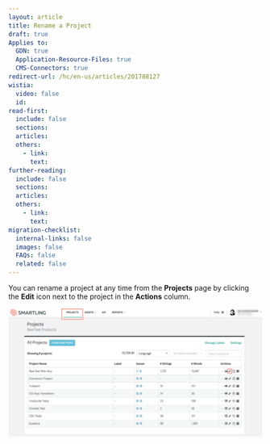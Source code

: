```yaml
---
layout: article
title: Rename a Project
draft: true
Applies to:
  GDN: true
  Application-Resource-Files: true
  CMS-Connectors: true
redirect-url: /hc/en-us/articles/201788127
wistia:
  video: false
  id:
read-first:
  include: false
  sections:
  articles:
  others:
    - link:
      text:
further-reading:
  include: false
  sections:
  articles:
  others:
    - link:
      text:
migration-checklist:
  internal-links: false
  images: false
  FAQs: false
  related: false
---
```



You can rename a project at any time from the&nbsp;**Projects**&nbsp;page by clicking the&nbsp;**Edit**&nbsp;icon next to the project in the&nbsp;**Actions**&nbsp;column.

![](/uploads/versions/smartling___account_dashboard---x----1254-636x---.png)